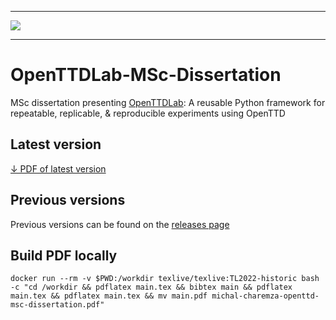 ----

<a href="https://github.com/michalc/openttd-msc-dissertation/releases/latest/download/michal-charemza-openttd-msc-dissertation.pdf" title="Download PDF of latest version">
    <img src="https://github.com/michalc/openttd-msc-dissertation/releases/latest/download/michal-charemza-openttd-msc-dissertation.png">
</a>


---

# OpenTTDLab-MSc-Dissertation

MSc dissertation presenting [OpenTTDLab](https://github.com/michalc/OpenTTDLab): A reusable Python framework for repeatable, replicable, & reproducible
experiments using OpenTTD


## Latest version

[↓ PDF of latest version](https://github.com/michalc/openttd-msc-dissertation/releases/latest/download/michal-charemza-openttd-msc-dissertation.pdf)

## Previous versions

Previous versions can be found on the [releases page](https://github.com/michalc/openttd-msc-dissertation/releases)


## Build PDF locally

```
docker run --rm -v $PWD:/workdir texlive/texlive:TL2022-historic bash -c "cd /workdir && pdflatex main.tex && bibtex main && pdflatex main.tex && pdflatex main.tex && mv main.pdf michal-charemza-openttd-msc-dissertation.pdf"
```
